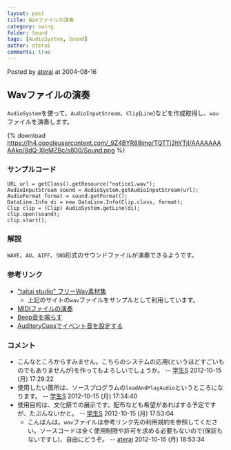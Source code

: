 ```yaml
---
layout: post
title: Wavファイルの演奏
category: swing
folder: Sound
tags: [AudioSystem, Sound]
author: aterai
comments: true
---
```


Posted by [aterai](http://terai.xrea.jp/aterai.html) at 2004-08-16

## Wavファイルの演奏
`AudioSystem`を使って、`AudioInputStream`、`Clip`(`Line`)などを作成取得し、`wav`ファイルを演奏します。


{% download https://lh4.googleusercontent.com/_9Z4BYR88imo/TQTTj2hYTjI/AAAAAAAAAko/8dQ-XleMZBc/s800/Sound.png %}

### サンプルコード
<pre class="prettyprint"><code>URL url = getClass().getResource("notice1.wav");
AudioInputStream sound = AudioSystem.getAudioInputStream(url);
AudioFormat format = sound.getFormat();
DataLine.Info di = new DataLine.Info(Clip.class, format);
Clip clip = (Clip) AudioSystem.getLine(di);
clip.open(sound);
clip.start();
</code></pre>

### 解説
`WAVE`、`AU`、`AIFF`、`SND`形式のサウンドファイルが演奏できるようです。

### 参考リンク
- ["taitai studio" フリーWav素材集](http://www.taitaistudio.com/wav/)
    - 上記のサイトの`wav`ファイルをサンプルとして利用しています。
- [MIDIファイルの演奏](http://terai.xrea.jp/Swing/MidiSystem.html)
- [Beep音を鳴らす](http://terai.xrea.jp/Swing/Beep.html)
- [AuditoryCuesでイベント音を設定する](http://terai.xrea.jp/Swing/AuditoryCues.html)

<!-- dummy comment line for breaking list -->

### コメント
- こんなところからすみません。こちらのシステムの応用(というほどすごいものでもありませんが)を作ってもよろしいでしょうか。 -- [学生S](http://terai.xrea.jp/学生S.html) 2012-10-15 (月) 17:29:22
- 使用したい箇所は、ソースプログラムの`loadAndPlayAudio`というところになります。 -- [学生S](http://terai.xrea.jp/学生S.html) 2012-10-15 (月) 17:34:40
- 使用目的は、文化祭での展示です。配布なども希望があればする予定ですが、たぶんないかと。 -- [学生S](http://terai.xrea.jp/学生S.html) 2012-10-15 (月) 17:53:04
    - こんばんは。`wav`ファイルは参考リンク先の利用規約を参照してください。ソースコードは全く使用制限や許可を求める必要もないので(保証もないですし)、自由にどうぞ。 -- [aterai](http://terai.xrea.jp/aterai.html) 2012-10-15 (月) 18:53:34

<!-- dummy comment line for breaking list -->

